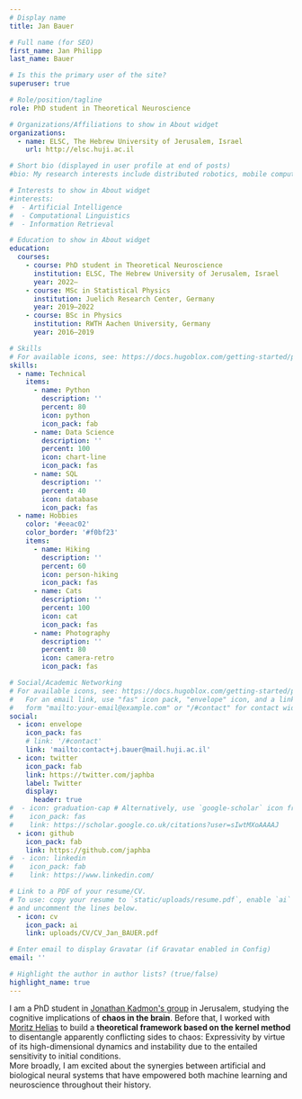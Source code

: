 ```yaml
---
# Display name
title: Jan Bauer

# Full name (for SEO)
first_name: Jan Philipp
last_name: Bauer

# Is this the primary user of the site?
superuser: true

# Role/position/tagline
role: PhD student in Theoretical Neuroscience

# Organizations/Affiliations to show in About widget
organizations:
  - name: ELSC, The Hebrew University of Jerusalem, Israel
    url: http://elsc.huji.ac.il

# Short bio (displayed in user profile at end of posts)
#bio: My research interests include distributed robotics, mobile computing and programmable matter.

# Interests to show in About widget
#interests:
#  - Artificial Intelligence
#  - Computational Linguistics
#  - Information Retrieval

# Education to show in About widget
education:
  courses:
    - course: PhD student in Theoretical Neuroscience
      institution: ELSC, The Hebrew University of Jerusalem, Israel
      year: 2022–
    - course: MSc in Statistical Physics
      institution: Juelich Research Center, Germany
      year: 2019–2022
    - course: BSc in Physics
      institution: RWTH Aachen University, Germany
      year: 2016–2019

# Skills
# For available icons, see: https://docs.hugoblox.com/getting-started/page-builder/#icons
skills:
  - name: Technical
    items:
      - name: Python
        description: ''
        percent: 80
        icon: python
        icon_pack: fab
      - name: Data Science
        description: ''
        percent: 100
        icon: chart-line
        icon_pack: fas
      - name: SQL
        description: ''
        percent: 40
        icon: database
        icon_pack: fas
  - name: Hobbies
    color: '#eeac02'
    color_border: '#f0bf23'
    items:
      - name: Hiking
        description: ''
        percent: 60
        icon: person-hiking
        icon_pack: fas
      - name: Cats
        description: ''
        percent: 100
        icon: cat
        icon_pack: fas
      - name: Photography
        description: ''
        percent: 80
        icon: camera-retro
        icon_pack: fas

# Social/Academic Networking
# For available icons, see: https://docs.hugoblox.com/getting-started/page-builder/#icons
#   For an email link, use "fas" icon pack, "envelope" icon, and a link in the
#   form "mailto:your-email@example.com" or "/#contact" for contact widget.
social:
  - icon: envelope
    icon_pack: fas
    # link: '/#contact'
    link: 'mailto:contact+j.bauer@mail.huji.ac.il'
  - icon: twitter
    icon_pack: fab
    link: https://twitter.com/japhba
    label: Twitter
    display:
      header: true
#  - icon: graduation-cap # Alternatively, use `google-scholar` icon from `ai` icon pack
#    icon_pack: fas
#    link: https://scholar.google.co.uk/citations?user=sIwtMXoAAAAJ
  - icon: github
    icon_pack: fab
    link: https://github.com/japhba
#  - icon: linkedin
#    icon_pack: fab
#    link: https://www.linkedin.com/

# Link to a PDF of your resume/CV.
# To use: copy your resume to `static/uploads/resume.pdf`, enable `ai` icons in `params.yaml`,
# and uncomment the lines below.
  - icon: cv
    icon_pack: ai
    link: uploads/CV/CV_Jan_BAUER.pdf

# Enter email to display Gravatar (if Gravatar enabled in Config)
email: ''

# Highlight the author in author lists? (true/false)
highlight_name: true
---
```


I am a PhD student in [Jonathan Kadmon's group](https://neuro-theory.org/research) in Jerusalem, studying the cognitive implications of **chaos in the brain**. Before that, I worked with [Moritz Helias](https://www.fz-juelich.de/en/inm/inm-6/forschung/theory-of-multi-scale-neuronal-networks) to build a **theoretical framework based on the kernel method** to  disentangle apparently conflicting sides to chaos: Expressivity by virtue of its high-dimensional dynamics and instability due to the entailed sensitivity to initial conditions.  
More broadly, I am excited about the synergies between artificial and biological neural systems that have empowered both machine learning and neuroscience throughout their history. 